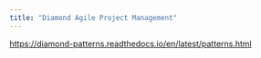 ```yaml
---
title: "Diamond Agile Project Management"
---
```


https://diamond-patterns.readthedocs.io/en/latest/patterns.html
